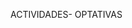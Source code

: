 ACTIVIDADES- OPTATIVAS

<!---
luciaaaaaaa33234/luciaaaaaaa33234 is a ✨ special ✨ repository because its `README.md` (this file) appears on your GitHub profile.
You can click the Preview link to take a look at your changes.
--->
